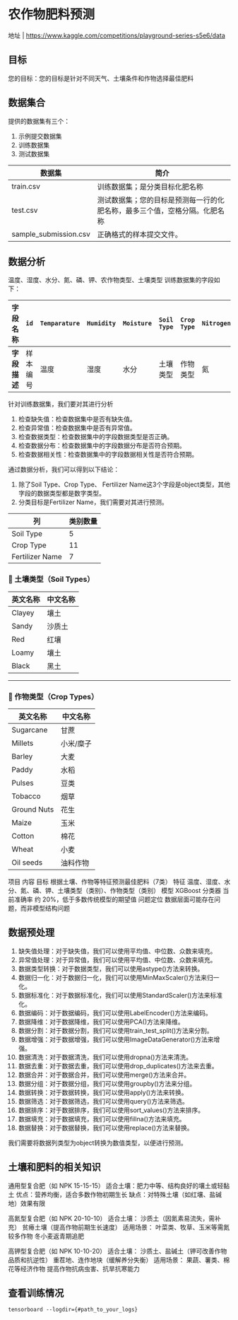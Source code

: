 # 农作物肥料预测

地址 | https://www.kaggle.com/competitions/playground-series-s5e6/data

## 目标

您的目标：您的目标是针对不同天气、土壤条件和作物选择最佳肥料

## 数据集合
提供的数据集有三个：
1. 示例提交数据集
2. 训练数据集
3. 测试数据集

| 数据集                   | 简介                                    |
|-----------------------|---------------------------------------|
| train.csv             | 训练数据集；是分类目标化肥名称                       |
| test.csv              | 测试数据集；您的目标是预测每一行的化肥名称，最多三个值，空格分隔。化肥名称 |
| sample_submission.csv | 正确格式的样本提交文件。                          |

## 数据分析
温度、湿度、水分、氮、磷、钾、农作物类型、土壤类型
训练数据集的字段如下：

| 字段名称         | `id`            | `Temparature` | `Humidity` | `Moisture` | `Soil Type` | `Crop Type` | `Nitrogen` | `Phosphorous` | `Potassium` | `Fertilizer Name` |
|------------------|-----------------|---------------|------------|------------|-------------|-------------|------------|----------------|-------------|-------------------|
| **字段描述**     | 样本编号        | 温度          | 湿度       | 水分       | 土壤类型    | 作物类型    | 氮         | 磷             | 钾          | 肥料名称          |

针对训练数据集，我们要对其进行分析
1. 检查缺失值：检查数据集中是否有缺失值。
2. 检查异常值：检查数据集中是否有异常值。
3. 检查数据类型：检查数据集中的字段数据类型是否正确。
4. 检查数据分布：检查数据集中的字段数据分布是否符合预期。
5. 检查数据相关性：检查数据集中的字段数据相关性是否符合预期。

通过数据分析，我们可以得到以下结论：
1. 除了Soil Type、Crop Type、 Fertilizer Name这3个字段是object类型，其他字段的数据类型都是数字类型。 
2. 分类目标是Fertilizer Name，我们需要对其进行预测。

| 列               | 类别数量 |
|-----------------|------|
| Soil Type       | 5    |
| Crop Type       | 11   |
| Fertilizer Name | 7    |

### 🌱 土壤类型（Soil Types）

| 英文名称 | 中文名称 |
|---------|----------|
| Clayey  | 壤土     |
| Sandy   | 沙质土   |
| Red     | 红壤     |
| Loamy   | 壤土     |
| Black   | 黑土     |

---

### 🌾 作物类型（Crop Types）

| 英文名称     | 中文名称     |
|-------------|--------------|
| Sugarcane   | 甘蔗         |
| Millets     | 小米/糜子    |
| Barley      | 大麦         |
| Paddy       | 水稻         |
| Pulses      | 豆类         |
| Tobacco     | 烟草         |
| Ground Nuts | 花生         |
| Maize       | 玉米         |
| Cotton      | 棉花         |
| Wheat       | 小麦         |
| Oil seeds   | 油料作物     |

项目
内容
目标
根据土壤、作物等特征预测最佳肥料（7类）
特征
温度、湿度、水分、氮、磷、钾、土壤类型（类别）、作物类型（类别）
模型
XGBoost 分类器
当前准确率
约 20%，低于多数传统模型的期望值
问题定位
数据层面可能存在问题，而非模型结构问题

## 数据预处理
1. 缺失值处理：对于缺失值，我们可以使用平均值、中位数、众数来填充。
2. 异常值处理：对于异常值，我们可以使用平均值、中位数、众数来填充。
3. 数据类型转换：对于数据类型，我们可以使用astype()方法来转换。
4. 数据归一化：对于数据归一化，我们可以使用MinMaxScaler()方法来归一化。
5. 数据标准化：对于数据标准化，我们可以使用StandardScaler()方法来标准化。
6. 数据编码：对于数据编码，我们可以使用LabelEncoder()方法来编码。
7. 数据降维：对于数据降维，我们可以使用PCA()方法来降维。
8. 数据分割：对于数据分割，我们可以使用train_test_split()方法来分割。
9. 数据增强：对于数据增强，我们可以使用ImageDataGenerator()方法来增强。
10. 数据清洗：对于数据清洗，我们可以使用dropna()方法来清洗。
11. 数据去重：对于数据去重，我们可以使用drop_duplicates()方法来去重。
12. 数据合并：对于数据合并，我们可以使用merge()方法来合并。
13. 数据分组：对于数据分组，我们可以使用groupby()方法来分组。
14. 数据转换：对于数据转换，我们可以使用apply()方法来转换。
15. 数据筛选：对于数据筛选，我们可以使用query()方法来筛选。
16. 数据排序：对于数据排序，我们可以使用sort_values()方法来排序。
17. 数据填充：对于数据填充，我们可以使用fillna()方法来填充。
18. 数据替换：对于数据替换，我们可以使用replace()方法来替换。

我们需要将数据列类型为object转换为数值类型，以便进行预测。

## 土壤和肥料的相关知识

通用型复合肥（如 NPK 15-15-15）
适合土壤：肥力中等、结构良好的壤土或轻黏土
优点：营养均衡，适合多数作物初期生长
缺点：对特殊土壤（如红壤、盐碱地）效果有限

高氮型复合肥（如 NPK 20-10-10）
适合土壤：
沙质土（因氮素易流失，需补充）
贫瘠土壤（提高作物前期生长速度）
适用场景：
叶菜类、牧草、玉米等需氮较多作物
冬小麦返青期追肥

高钾型复合肥（如 NPK 10-10-20）
适合土壤：
沙质土、盐碱土（钾可改善作物品质和抗逆性）
重茬地、连作地块（缓解养分失衡）
适用场景：
果蔬、薯类、棉花等经济作物
提高作物抗病虫害、抗旱抗寒能力

## 查看训练情况
```shell
tensorboard --logdir={#path_to_your_logs}
```